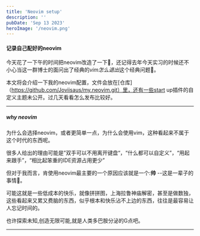 ```yaml
---
title: 'Neovim setup'
description: ''
pubDate: 'Sep 13 2023'
heroImage: '/neovim.png'
---
```


#### 记录自己配好的neovim

今天花了一下午的时间把neovim改造了一下🥵，还记得去年今天实习的时候还不小心当这一群博士的面问出了经典的*vim怎么退出*这个经典问题🫣。

本文将会介绍一下我的neovim配置，文件会放在[仓库]（https://github.com/Joviisaus/my.neovim.git）里，还有一些start up插件的自定义主题未公开。过几天看看怎么发布比较好。

---

##### why neovim

为什么会选择neovim，或者更简单一点，为什么会使用vim，这种看起来不属于这个时代的东西呢。

很多人给出的理由可能是”双手可以不用离开键盘“，“什么都可以自定义”，“用起来跟手”，“相比起笨重的IDE资源占用更少”

但对于我而言，肯使用neovim最主要的一个原因应该就是一个:**帅** --这是一辈子的事情🐶。

可能这就是一些低成本的快乐，就像拼拼图，上海拉鲁神庙解密，甚至是做数独，这些看起来又累又费脑的东西，似乎根本和快乐沾不上边的东西，往往是最容易让人忘记时间的。

也许探索未知,创造无限可能,就是人类多巴胺分泌的G点吧。

---

